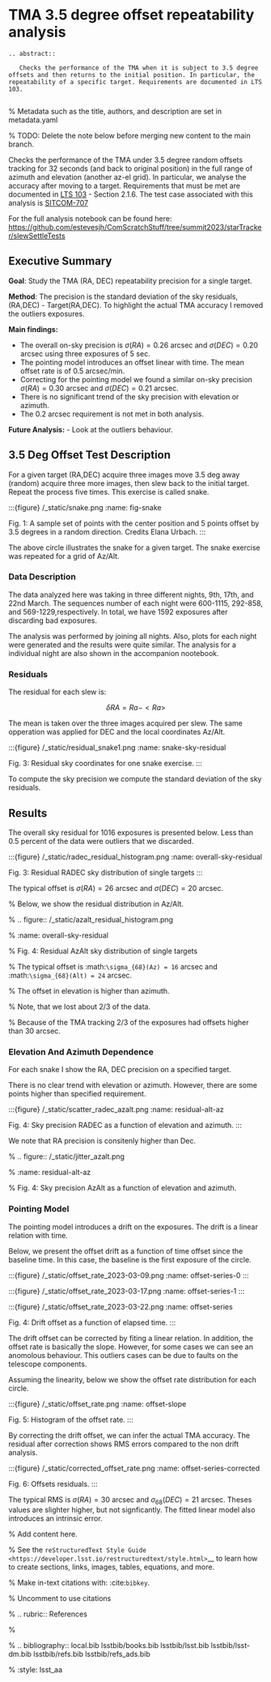 # TMA 3.5 degree offset repeatability analysis

```{eval-rst}
.. abstract::

   Checks the performance of the TMA when it is subject to 3.5 degree offsets and then returns to the initial position. In particular, the repeatability of a specific target. Requirements are documented in LTS 103.


```

% Metadata such as the title, authors, and description are set in metadata.yaml

% TODO: Delete the note below before merging new content to the main branch.

<!-- :::{note}
**This technote is a work-in-progress.**
::: -->

Checks the performance of the TMA under 3.5 degree random offsets tracking for 32 seconds (and back to original position) in the full range of azimuth and elevation (another az-el grid).
In particular, we analyse the accuracy after moving to a target.
Requirements that must be met are documented in [LTS 103](https://docushare.lsst.org/docushare/dsweb/Get/LTS-103) - Section 2.1.6.
The test case associated with this analysis is [SITCOM-707](https://rubinobs.atlassian.net/browse/SITCOM-707)

For the full analysis notebook can be found here:
<https://github.com/estevesjh/ComScratchStuff/tree/summit2023/starTracker/slewSettleTests>

## Executive Summary

**Goal**: Study the TMA (RA, DEC) repeatability precision for a single target.

**Method**: The precision is the standard deviation of the sky residuals, (RA,DEC) - Target(RA,DEC).
To highlight the actual TMA accuracy I removed the outliers exposures.

**Main findings:**

- The overall on-sky precision is $\sigma(RA)=0.26$ arcsec and $\sigma(DEC)=0.20$ arcsec using three exposures of 5 sec.
- The pointing model introduces an offset linear with time. The mean offset rate is of 0.5 arcsec/min.
- Correcting for the pointing model we found a similar on-sky precision $\sigma(RA)=0.30$ arcsec and $\sigma(DEC)=0.21$ arcsec.
- There is no significant trend of the sky precision with elevation or azimuth.
- The 0.2 arcsec requirement is not met in both analysis.

**Future Analysis:**
\- Look at the outliers behaviour.

## 3.5 Deg Offset Test Description

For a given target (RA,DEC) acquire three images move 3.5 deg away (random) acquire three more images, then slew back to the initial target.
Repeat the process five times. This exercise is called snake.

:::{figure} /_static/snake.png
:name: fig-snake

Fig. 1: A sample set of points with the center position and 5 points offset by 3.5 degrees in a random direction. Credits Elana Urbach.
:::

The above circle illustrates the snake for a given target.
The snake exercise was repeated for a grid of Az/Alt.

### Data Description

The data analyzed here was taking in three different nights, 9th, 17th, and 22nd March.
The sequences number of each night were 600-1115, 292-858, and 569-1229,respectively.
In total, we have 1592 exposures after discarding bad exposures.

The analysis was performed by joining all nights.
Also, plots for each night were generated and the results were quite similar.
The analysis for a individual night are also shown in the accompanion nootebook.

### Residuals

The residual for each slew is:

$$
\delta RA = Ra - <Ra>
$$

The mean is taken over the three images acquired per slew.
The same opperation was applied for DEC and the local coordinates Az/Alt.

:::{figure} /_static/residual_snake1.png
:name: snake-sky-residual

Fig. 3: Residual sky coordinates for one snake exercise.
:::

To compute the sky precision we compute the standard deviation of the sky residuals.

## Results

The overall sky residual for 1016 exposures is presented below.
Less than 0.5 percent of the data were outliers that we discarded.

:::{figure} /_static/radec_residual_histogram.png
:name: overall-sky-residual

Fig. 3: Residual RADEC sky distribution of single targets
:::

The typical offset is $\sigma(RA) = 26$ arcsec and $\sigma(DEC) = 20$ arcsec.

% Below, we show the residual distribution in Az/Alt.

% .. figure:: /_static/azalt_residual_histogram.png

% :name: overall-sky-residual

% Fig. 4: Residual AzAlt sky distribution of single targets

% The typical offset is :math:`\sigma_{68}(Az) = 16` arcsec and :math:`\sigma_{68}(Alt) = 24` arcsec.

% The offset in elevation is higher than azimuth.

% Note, that we lost about 2/3 of the data.

% Because of the TMA tracking 2/3 of the exposures had offsets higher than 30 arcsec.

### Elevation And Azimuth Dependence

For each snake I show the RA, DEC precision on a specified target.

There is no clear trend with elevation or azimuth.
However, there are some points higher than specified requirement.

:::{figure} /_static/scatter_radec_azalt.png
:name: residual-alt-az

Fig. 4: Sky precision RADEC as a function of elevation and azimuth.
:::

We note that RA precision is consitenly higher than Dec.

% .. figure:: /_static/jitter_azalt.png

% :name: residual-alt-az

% Fig. 4: Sky precision AzAlt as a function of elevation and azimuth.

### Pointing Model

The pointing model introduces a drift on the exposures.
The drift is a linear relation with time.

Below, we present the offset drift as a function of time offset since the baseline time.
In this case, the baseline is the first exposure of the circle.

:::{figure} /_static/offset_rate_2023-03-09.png
:name: offset-series-0
:::

:::{figure} /_static/offset_rate_2023-03-17.png
:name: offset-series-1
:::

:::{figure} /_static/offset_rate_2023-03-22.png
:name: offset-series

Fig. 4: Drift offset as a function of elapsed time.
:::

The drift offset can be corrected by fiting a linear relation.
In addition, the offset rate is basically the slope.
However, for some cases we can see an anomolous behaviour.
This outliers cases can be due to faults on the telescope components.

Assuming the linearity, below we show the offset rate distribution for each circle.

:::{figure} /_static/offset_rate.png
:name: offset-slope

Fig. 5: Histogram of the offset rate.
:::

By correcting the drift offset, we can infer the actual TMA accuracy.
The residual after correction shows RMS errors compared to the non drift analysis.

:::{figure} /_static/corrected_offset_rate.png
:name: offset-series-corrected

Fig. 6: Offsets residuals.
:::

The typical RMS is $\sigma(RA) = 30$ arcsec and $\sigma_{68}(DEC) = 21$ arcsec.
Theses values are slighter higher, but not signficantly.
The fitted linear model also introduces an intrinsic error.

% Add content here.

% See the `reStructuredText Style Guide <https://developer.lsst.io/restructuredtext/style.html>`__ to learn how to create sections, links, images, tables, equations, and more.

% Make in-text citations with: :cite:`bibkey`.

% Uncomment to use citations

% .. rubric:: References

%

% .. bibliography:: local.bib lsstbib/books.bib lsstbib/lsst.bib lsstbib/lsst-dm.bib lsstbib/refs.bib lsstbib/refs_ads.bib

% :style: lsst_aa

